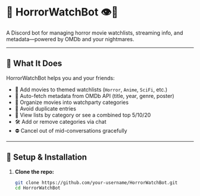 # 🎃 HorrorWatchBot 👁️📼

A Discord bot for managing horror movie watchlists, streaming info, and metadata—powered by OMDb and your nightmares.

---

## 🧠 What It Does

HorrorWatchBot helps you and your friends:

- 📝 Add movies to themed watchlists (`Horror`, `Anime`, `SciFi`, etc.)
- 🔎 Auto-fetch metadata from OMDb API (title, year, genre, poster)
- 🧩 Organize movies into watchparty categories
- 🔁 Avoid duplicate entries
- 👻 View lists by category or see a combined top 5/10/20
- 🛠️ Add or remove categories via chat
- ⛔ Cancel out of mid-conversations gracefully

---

## 🚀 Setup & Installation

1. **Clone the repo:**
   ```bash
   git clone https://github.com/your-username/HorrorWatchBot.git
   cd HorrorWatchBot